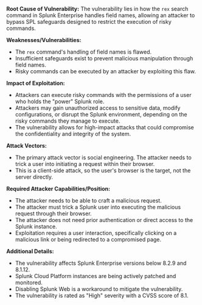 **Root Cause of Vulnerability:** The vulnerability lies in how the `rex` search command in Splunk Enterprise handles field names, allowing an attacker to bypass SPL safeguards designed to restrict the execution of risky commands.

**Weaknesses/Vulnerabilities:**
- The `rex` command's handling of field names is flawed.
- Insufficient safeguards exist to prevent malicious manipulation through field names.
- Risky commands can be executed by an attacker by exploiting this flaw.

**Impact of Exploitation:**
- Attackers can execute risky commands with the permissions of a user who holds the "power" Splunk role.
- Attackers may gain unauthorized access to sensitive data, modify configurations, or disrupt the Splunk environment, depending on the risky commands they manage to execute.
- The vulnerability allows for high-impact attacks that could compromise the confidentiality and integrity of the system.

**Attack Vectors:**
- The primary attack vector is social engineering. The attacker needs to trick a user into initiating a request within their browser.
- This is a client-side attack, so the user's browser is the target, not the server directly.

**Required Attacker Capabilities/Position:**
- The attacker needs to be able to craft a malicious request.
- The attacker must trick a Splunk user into executing the malicious request through their browser.
- The attacker does not need prior authentication or direct access to the Splunk instance.
- Exploitation requires a user interaction, specifically clicking on a malicious link or being redirected to a compromised page.

**Additional Details:**
- The vulnerability affects Splunk Enterprise versions below 8.2.9 and 8.1.12.
- Splunk Cloud Platform instances are being actively patched and monitored.
- Disabling Splunk Web is a workaround to mitigate the vulnerability.
- The vulnerability is rated as "High" severity with a CVSS score of 8.1.